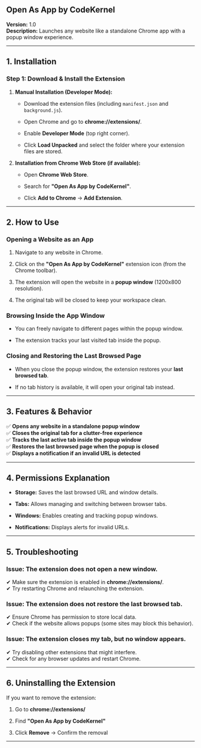 **Open As App by CodeKernel**
-----------------------------

**Version:** 1.0  
**Description:** Launches any website like a standalone Chrome app with a popup window experience.

* * *

**1\. Installation**
--------------------

### **Step 1: Download & Install the Extension**

1.  **Manual Installation (Developer Mode):**
    
    *   Download the extension files (including `manifest.json` and `background.js`).
        
    *   Open Chrome and go to **chrome://extensions/**.
        
    *   Enable **Developer Mode** (top right corner).
        
    *   Click **Load Unpacked** and select the folder where your extension files are stored.
        
2.  **Installation from Chrome Web Store (if available):**
    
    *   Open **Chrome Web Store**.
        
    *   Search for **"Open As App by CodeKernel"**.
        
    *   Click **Add to Chrome** → **Add Extension**.
        

* * *

**2\. How to Use**
------------------

### **Opening a Website as an App**

1.  Navigate to any website in Chrome.
    
2.  Click on the **"Open As App by CodeKernel"** extension icon (from the Chrome toolbar).
    
3.  The extension will open the website in a **popup window** (1200x800 resolution).
    
4.  The original tab will be closed to keep your workspace clean.
    

### **Browsing Inside the App Window**

*   You can freely navigate to different pages within the popup window.
    
*   The extension tracks your last visited tab inside the popup.
    

### **Closing and Restoring the Last Browsed Page**

*   When you close the popup window, the extension restores your **last browsed tab**.
    
*   If no tab history is available, it will open your original tab instead.
    

* * *

**3\. Features & Behavior**
---------------------------

✅ **Opens any website in a standalone popup window**  
✅ **Closes the original tab for a clutter-free experience**  
✅ **Tracks the last active tab inside the popup window**  
✅ **Restores the last browsed page when the popup is closed**  
✅ **Displays a notification if an invalid URL is detected**

* * *

**4\. Permissions Explanation**
-------------------------------

*   **Storage:** Saves the last browsed URL and window details.
    
*   **Tabs:** Allows managing and switching between browser tabs.
    
*   **Windows:** Enables creating and tracking popup windows.
    
*   **Notifications:** Displays alerts for invalid URLs.
    

* * *

**5\. Troubleshooting**
-----------------------

### **Issue: The extension does not open a new window.**

✔ Make sure the extension is enabled in **chrome://extensions/**.  
✔ Try restarting Chrome and relaunching the extension.

### **Issue: The extension does not restore the last browsed tab.**

✔ Ensure Chrome has permission to store local data.  
✔ Check if the website allows popups (some sites may block this behavior).

### **Issue: The extension closes my tab, but no window appears.**

✔ Try disabling other extensions that might interfere.  
✔ Check for any browser updates and restart Chrome.

* * *

**6\. Uninstalling the Extension**
----------------------------------

If you want to remove the extension:

1.  Go to **chrome://extensions/**
    
2.  Find **"Open As App by CodeKernel"**
    
3.  Click **Remove** → Confirm the removal
    

* * *
